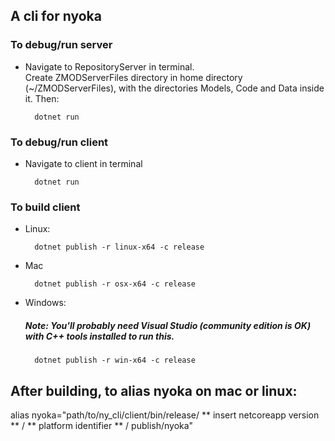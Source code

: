 ## A cli for nyoka

### To debug/run server

* Navigate to RepositoryServer in terminal.\
Create ZMODServerFiles directory in home directory (~/ZMODServerFiles), with the directories Models, Code and Data inside it. Then:

        dotnet run

### To debug/run client

* Navigate to client in terminal

        dotnet run

### To build client

* Linux:

        dotnet publish -r linux-x64 -c release

* Mac

        dotnet publish -r osx-x64 -c release


* Windows:

	##### Note: You'll probably need Visual Studio (community edition is OK) with C++ tools installed to run this.
        dotnet publish -r win-x64 -c release

## After building, to alias nyoka on mac or linux:
alias nyoka="path/to/ny_cli/client/bin/release/ ** insert netcoreapp version ** / ** platform identifier ** / publish/nyoka"
